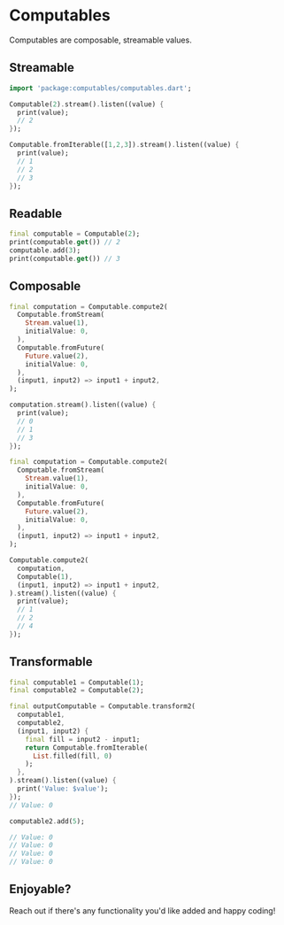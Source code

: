 # Computables

Computables are composable, streamable values.

## Streamable

```dart
import 'package:computables/computables.dart';

Computable(2).stream().listen((value) {
  print(value);
  // 2
});

Computable.fromIterable([1,2,3]).stream().listen((value) {
  print(value);
  // 1
  // 2
  // 3
});

```

## Readable

```dart
final computable = Computable(2);
print(computable.get()) // 2
computable.add(3);
print(computable.get()) // 3
```

## Composable

```dart
final computation = Computable.compute2(
  Computable.fromStream(
    Stream.value(1),
    initialValue: 0,
  ),
  Computable.fromFuture(
    Future.value(2),
    initialValue: 0,
  ),
  (input1, input2) => input1 + input2,
);

computation.stream().listen((value) {
  print(value);
  // 0
  // 1
  // 3
});
```

```dart
final computation = Computable.compute2(
  Computable.fromStream(
    Stream.value(1),
    initialValue: 0,
  ),
  Computable.fromFuture(
    Future.value(2),
    initialValue: 0,
  ),
  (input1, input2) => input1 + input2,
);

Computable.compute2(
  computation,
  Computable(1),
  (input1, input2) => input1 + input2,
).stream().listen((value) {
  print(value);
  // 1
  // 2
  // 4
});
```

## Transformable

```dart
final computable1 = Computable(1);
final computable2 = Computable(2);

final outputComputable = Computable.transform2(
  computable1,
  computable2,
  (input1, input2) {
    final fill = input2 - input1;
    return Computable.fromIterable(
      List.filled(fill, 0)
    );
  },
).stream().listen((value) {
  print('Value: $value');
});
// Value: 0

computable2.add(5);

// Value: 0
// Value: 0
// Value: 0
// Value: 0
```

## Enjoyable?

Reach out if there's any functionality you'd like added and happy coding!
